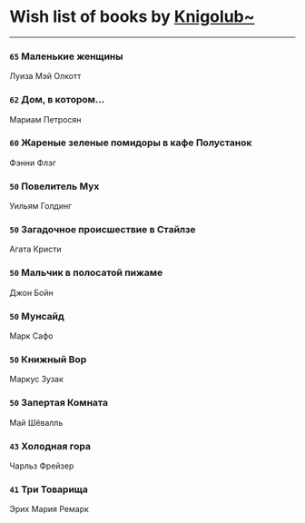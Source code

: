 # Wish list of books by [Knigolub~](https://plus.google.com/u/0/111878597279669641685/)
---

### `65` Маленькие женщины
Луиза Мэй Олкотт

### `62` Дом, в котором...
Мариам Петросян

### `60` Жареные зеленые помидоры в кафе Полустанок
Фэнни Флэг

### `50` Повелитель Мух
Уильям Голдинг

### `50` Загадочное происшествие в Стайлзе
Агата Кристи

### `50` Мальчик в полосатой пижаме
Джон Бойн

### `50` Мунсайд
Марк Сафо

### `50` Книжный Вор
Маркус Зузак

### `50` Запертая Комната
Май Шёвалль

### `43` Холодная гора
Чарльз Фрейзер

### `41` Три Товарища
Эрих Мария Ремарк

